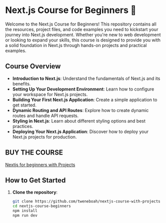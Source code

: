 # Next.js Course for Beginners 🚀

Welcome to the Next.js Course for Beginners! This repository contains all the resources, project files, and code examples you need to kickstart your journey into Next.js development. Whether you're new to web development or looking to expand your skills, this course is designed to provide you with a solid foundation in Next.js through hands-on projects and practical examples.

## Course Overview
- **Introduction to Next.js**: Understand the fundamentals of Next.js and its benefits.
- **Setting Up Your Development Environment**: Learn how to configure your workspace for Next.js projects.
- **Building Your First Next.js Application**: Create a simple application to get started.
- **Dynamic Routing and API Routes**: Explore how to create dynamic routes and handle API requests.
- **Styling in Next.js**: Learn about different styling options and best practices.
- **Deploying Your Next.js Application**: Discover how to deploy your Next.js projects for production.

## BUY THE COURSE
[Nextjs for beginners with Projects](https://www.udemy.com/course/master-nextjs-with-projects/?referralCode=21E8F62A798418274A02)

## How to Get Started
1. **Clone the repository**: 
   ```bash
   git clone https://github.com/tweneboah/nextjs-course-with-projects
   cd nextjs-course-beginners
   npm install
   npm run dev
   ```
   

